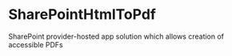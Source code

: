# SharePointHtmlToPdf
SharePoint provider-hosted app solution which allows creation of accessible PDFs
